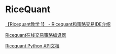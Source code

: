 # RiceQuant
[【Ricequant教学 1】 - Ricequant和策略交易IDE介绍](https://www.ricequant.com/community/topic/165/)

[Ricequant在线交易策略编译器](https://www.ricequant.com/algorithm/1123261)

[Ricequant Python API文档](https://www.ricequant.com/api/python/chn#about-ricequant)



